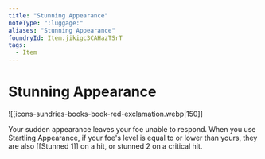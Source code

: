 ```yaml
---
title: "Stunning Appearance"
noteType: ":luggage:"
aliases: "Stunning Appearance"
foundryId: Item.jikigc3CAHazTSrT
tags:
  - Item
---
```


# Stunning Appearance
![[icons-sundries-books-book-red-exclamation.webp|150]]

Your sudden appearance leaves your foe unable to respond. When you use Startling Appearance, if your foe's level is equal to or lower than yours, they are also [[Stunned 1]] on a hit, or stunned 2 on a critical hit.
